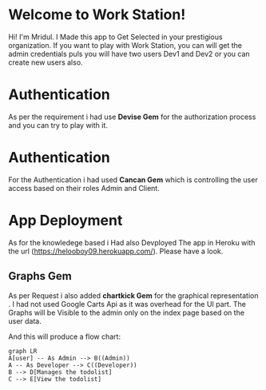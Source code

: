 # Welcome to Work Station!

Hi! I'm Mridul. I Made this app to Get Selected in your prestigious organization.  If you want to play with Work Station, you can will get the admin credentials puls you will have two users Dev1 and Dev2 or you can create new users also. 

# Authentication

As per the requirement i had use **Devise Gem** for the authorization process and you can try to play with it.

# Authentication

For the Authentication i had used **Cancan Gem** which is controlling the user access based on their roles Admin and Client.

# App Deployment
As for the knowledege based i Had also Devployed The app in Heroku with the url (https://helooboy09.herokuapp.com/). Please have a look.


## Graphs Gem

As per Request i also added **chartkick Gem** for the graphical representation . I had not used Google Carts Api as it was overhead for the UI part. The Graphs will be Visible to the 
admin only on the index page based on the user data.

And this will produce a flow chart:

```mermaid
graph LR
A[user] -- As Admin --> B((Admin))
A -- As Developer --> C((Developer))
B --> D[Manages the todolist]
C --> E[View the todolist]
```
